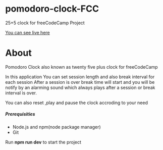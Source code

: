 # pomodoro-clock-FCC
25+5 clock for freeCodeCamp Project

[You can see live here](https://cool-liger-bd2d1c.netlify.app/)

# About

Pomodoro Clock also known as twenty five plus clock for freeCodeCamp 

In this application You can set session length and also break interval for each session 
After a session is over break time will start and you will be notify by an alarming sound which 
always plays after a session or break interval is over.

You can also reset ,play and pause the clock accroding to your need

##### Prerequisities
+ Node.js and npm(node package manager)
+ Git

Run **npm run dev** to start the project
